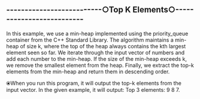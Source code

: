--------------------------○Top K Elements○--------------------------
---------------------------------------------------------------------
In this example, we use a min-heap implemented using the priority_queue container from the C++ Standard Library. The algorithm maintains a min-heap of size k, where the top of the heap always contains the kth largest element seen so far. We iterate through the input vector of numbers and add each number to the min-heap. If the size of the min-heap exceeds k, we remove the smallest element from the heap. Finally, we extract the top-k elements from the min-heap and return them in descending order.


⦿When you run this program, it will output the top-k elements from the input vector. 
In the given example, it will output: Top 3 elements: 9 8 7.